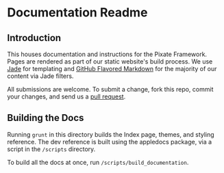 Documentation Readme
====================

## Introduction

This houses documentation and instructions for the Pixate Framework. Pages are rendered as part of our static website's build process. We use [Jade](http://jade-lang.com) for templating and [GitHub Flavored Markdown](http://github.github.com/github-flavored-markdown/) for the majority of our content via Jade filters.

All submissions are welcome. To submit a change, fork this repo, commit your changes, and send us a [pull request](https://help.github.com/articles/using-pull-requests).

## Building the Docs

Running `grunt` in this directory builds the Index page, themes, and styling reference. The dev reference is built using the appledocs package, via a script in the `/scripts` directory.

To build all the docs at once, run `/scripts/build_documentation`.